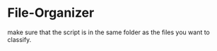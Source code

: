 # File-Organizer

make sure that the script is in the same folder as the files you want to classify.